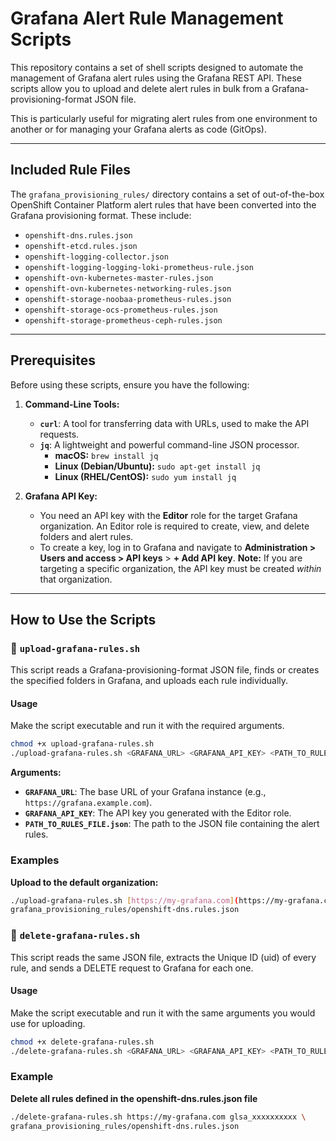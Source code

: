 # Grafana Alert Rule Management Scripts

This repository contains a set of shell scripts designed to automate the management of Grafana alert rules using the Grafana REST API. These scripts allow you to upload and delete alert rules in bulk from a Grafana-provisioning-format JSON file.

This is particularly useful for migrating alert rules from one environment to another or for managing your Grafana alerts as code (GitOps).

---

## Included Rule Files

The `grafana_provisioning_rules/` directory contains a set of out-of-the-box OpenShift Container Platform alert rules that have been converted into the Grafana provisioning format. These include:

-   `openshift-dns.rules.json`
-   `openshift-etcd.rules.json`
-   `openshift-logging-collector.json`
-   `openshift-logging-logging-loki-prometheus-rule.json`
-   `openshift-ovn-kubernetes-master-rules.json`
-   `openshift-ovn-kubernetes-networking-rules.json`
-   `openshift-storage-noobaa-prometheus-rules.json`
-   `openshift-storage-ocs-prometheus-rules.json`
-   `openshift-storage-prometheus-ceph-rules.json`

---

## Prerequisites

Before using these scripts, ensure you have the following:

1.  **Command-Line Tools:**
    * **`curl`**: A tool for transferring data with URLs, used to make the API requests.
    * **`jq`**: A lightweight and powerful command-line JSON processor.
        * **macOS:** `brew install jq`
        * **Linux (Debian/Ubuntu):** `sudo apt-get install jq`
        * **Linux (RHEL/CentOS):** `sudo yum install jq`

2.  **Grafana API Key:**
    * You need an API key with the **Editor** role for the target Grafana organization. An Editor role is required to create, view, and delete folders and alert rules.
    * To create a key, log in to Grafana and navigate to **Administration > Users and access > API keys** > **+ Add API key**. **Note:** If you are targeting a specific organization, the API key must be created *within* that organization.

---

## How to Use the Scripts

### 📜 `upload-grafana-rules.sh`

This script reads a Grafana-provisioning-format JSON file, finds or creates the specified folders in Grafana, and uploads each rule individually.

#### **Usage**

Make the script executable and run it with the required arguments.

```bash
chmod +x upload-grafana-rules.sh
./upload-grafana-rules.sh <GRAFANA_URL> <GRAFANA_API_KEY> <PATH_TO_RULES_FILE.json>
```

**Arguments:**
* **`GRAFANA_URL`**: The base URL of your Grafana instance (e.g., `https://grafana.example.com`).
* **`GRAFANA_API_KEY`**: The API key you generated with the Editor role.
* **`PATH_TO_RULES_FILE.json`**: The path to the JSON file containing the alert rules.

### Examples

**Upload to the default organization:**

```bash
./upload-grafana-rules.sh [https://my-grafana.com](https://my-grafana.com) glsa_xxxxxxxxxx \
grafana_provisioning_rules/openshift-dns.rules.json
```

### 📜 `delete-grafana-rules.sh`

This script reads the same JSON file, extracts the Unique ID (uid) of every rule, and sends a DELETE request to Grafana for each one.

#### **Usage**
Make the script executable and run it with the same arguments you would use for uploading.

```bash
chmod +x delete-grafana-rules.sh
./delete-grafana-rules.sh <GRAFANA_URL> <GRAFANA_API_KEY> <PATH_TO_RULES_FILE.json>
```

### Example
**Delete all rules defined in the openshift-dns.rules.json file**

```Bash
./delete-grafana-rules.sh https://my-grafana.com glsa_xxxxxxxxxx \
grafana_provisioning_rules/openshift-dns.rules.json
```